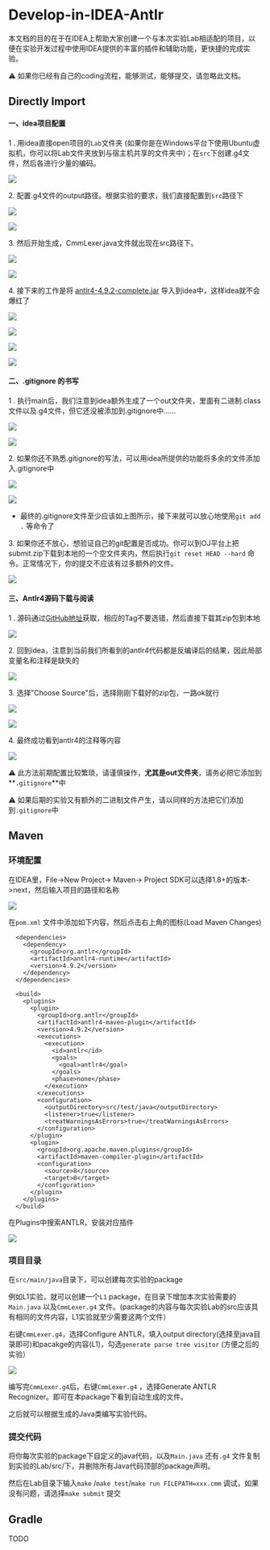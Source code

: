 # Develop-in-IDEA-Antlr

本文档的目的在于在IDEA上帮助大家创建一个与本次实验Lab相适配的项目，以便在实验开发过程中使用IDEA提供的丰富的插件和辅助功能，更快捷的完成实验。

⚠️ 如果你已经有自己的coding流程，能够测试，能够提交，请忽略此文档。

## Directly Import

#### 一、idea项目配置

1 . 用idea直接open项目的`Lab`文件夹 (如果你是在Windows平台下使用Ubuntu虚拟机，你可以将Lab文件夹放到与宿主机共享的文件夹中)；在`src`下创建.g4文件，然后各进行少量的编码。

![](.gitbook/assets/Snipaste\_2021-11-15\_20-12-44.png)

2\. 配置.g4文件的output路径。根据实验的要求，我们直接配置到`src`路径下

![](<.gitbook/assets/Snipaste\_2021-11-15\_20-13-43 (3).png>)

![](<.gitbook/assets/Snipaste\_2021-11-15\_20-16-18 (1).png>)

3\. 然后开始生成，CmmLexer.java文件就出现在src路径下。

![](<.gitbook/assets/Snipaste\_2021-11-15\_20-16-50 (1).png>)

![](.gitbook/assets/Snipaste\_2021-11-15\_20-17-44.png)

4\. 接下来的工作是将 [antlr4-4.9.2-complete.jar](https://repo1.maven.org/maven2/org/antlr/antlr4/4.9.2/)  导入到idea中，这样idea就不会爆红了

![](.gitbook/assets/Snipaste\_2021-11-15\_20-18-18.png)

![](<.gitbook/assets/Snipaste\_2021-11-15\_20-20-15 (1).png>)

![](<.gitbook/assets/Snipaste\_2021-11-15\_20-22-26 (1).png>)

![](<.gitbook/assets/Snipaste\_2021-11-15\_20-23-09 (1).png>)

#### 二、.gitignore 的书写

1 . 执行main后，我们注意到idea额外生成了一个out文件夹，里面有二进制.class文件以及.g4文件，但它还没被添加到.gitignore中......

![](<.gitbook/assets/Snipaste\_2021-11-15\_20-25-47 (1).png>)

![](.gitbook/assets/Snipaste\_2021-11-15\_20-27-33.png)

2\. 如果你还不熟悉.gitignore的写法，可以用idea所提供的功能将多余的文件添加入.gitignore中

![](<.gitbook/assets/Snipaste\_2021-11-15\_20-29-52 (1).png>)

![](.gitbook/assets/Snipaste\_2021-11-15\_20-30-13.png)

* 最终的.gitignore文件至少应该如上图所示，接下来就可以放心地使用`git add .` 等命令了

3\. 如果你还不放心，想验证自己的git配置是否成功。你可以到OJ平台上把submit.zip下载到本地的一个空文件夹内，然后执行`git reset HEAD --hard`  命令。正常情况下，你的提交不应该有过多额外的文件。

![](<.gitbook/assets/Snipaste\_2021-11-15\_20-58-43 (1).png>)

#### 三、Antlr4源码下载与阅读

1 . 源码通过[GitHub地址](https://github.com/antlr/antlr4/tree/4.9.2)获取，相应的Tag不要选错，然后直接下载其zip包到本地

![](<.gitbook/assets/image (1).png>)

2\. 回到idea，注意到当前我们所看到的antlr4代码都是反编译后的结果，因此局部变量名和注释是缺失的

![](<.gitbook/assets/Snipaste\_2021-11-15\_21-14-27 (1).png>)

3\. 选择"Choose Source"后，选择刚刚下载好的zip包，一路ok就行

![](<.gitbook/assets/Snipaste\_2021-11-15\_21-15-23 (1).png>)

![](.gitbook/assets/Snipaste\_2021-11-15\_21-15-50.png)

4\. 最终成功看到antlr4的注释等内容

![](<.gitbook/assets/Snipaste\_2021-11-15\_21-16-10 (1).png>)



⚠️ 此方法前期配置比较繁琐，请谨慎操作，**尤其是out文件夹**，请务必把它添加到**`.gitignore`**中

⚠️ 如果后期的实验又有额外的二进制文件产生，请以同样的方法把它们添加到`.gitignore`中

## Maven

### 环境配置

在IDEA里，File->New Project-> Maven-> Project SDK可以选择1.8+的版本->next，然后输入项目的路径和名称

![](<.gitbook/assets/image (1) (1).png>)

在`pom.xml` 文件中添加如下内容，然后点击右上角的图标(Load Maven Changes)

```markup
  <dependencies>
    <dependency>
      <groupId>org.antlr</groupId>
      <artifactId>antlr4-runtime</artifactId>
      <version>4.9.2</version>
    </dependency>
  </dependencies>

  <build>
    <plugins>
      <plugin>
        <groupId>org.antlr</groupId>
        <artifactId>antlr4-maven-plugin</artifactId>
        <version>4.9.2</version>
        <executions>
          <execution>
            <id>antlr</id>
            <goals>
              <goal>antlr4</goal>
            </goals>
            <phase>none</phase>
          </execution>
        </executions>
        <configuration>
          <outputDirectory>src/test/java</outputDirectory>
          <listener>true</listener>
          <treatWarningsAsErrors>true</treatWarningsAsErrors>
        </configuration>
      </plugin>
      <plugin>
        <groupId>org.apache.maven.plugins</groupId>
        <artifactId>maven-compiler-plugin</artifactId>
        <configuration>
          <source>8</source>
          <target>8</target>
        </configuration>
      </plugin>
    </plugins>
  </build>
```

在Plugins中搜索ANTLR，安装对应插件

![](.gitbook/assets/image.png)

### 项目目录

在`src/main/java`目录下，可以创建每次实验的package

例如L1实验，就可以创建一个`L1` package，在目录下增加本次实验需要的`Main.java` 以及`CmmLexer.g4` 文件。(package的内容与每次实验Lab的src应该具有相同的文件内容，L1实验就至少需要这两个文件）

右键`CmmLexer.g4`，选择Configure ANTLR，填入output directory(选择至java目录即可)和pacakge的内容(L1)，勾选`generate parse tree visitor` (方便之后的实验）

![](<.gitbook/assets/image (2).png>)

编写完`CmmLexer.g4`后，右键`CmmLexer.g4` ，选择Generate ANTLR Recognizer。即可在本package下看到自动生成的文件。

之后就可以根据生成的Java类编写实验代码。

### 提交代码

将你每次实验的package下自定义的java代码，以及`Main.java` 还有`.g4` 文件复制到实验的Lab/src/下，并删除所有Java代码顶部的package声明。

然后在Lab目录下输入`make` /`make test`/`make run FILEPATH=xxx.cmm` 调试，如果没有问题，请选择`make submit` 提交

## Gradle

TODO


